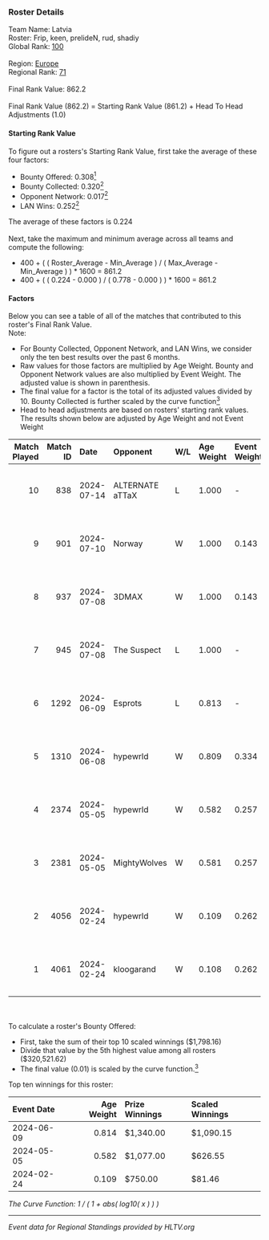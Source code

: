 ### Roster Details<br />
Team Name: Latvia<br />
Roster: Frip, keen, prelideN, rud, shadiy<br />
Global Rank: [100](../standings_global.md)<br />
<br />
Region: [Europe]( ../standings_europe.md)<br />
Regional Rank: [71]( ../standings_europe.md)<br />
<br />
Final Rank Value:  862.2<br />
<br />
Final Rank Value (862.2) = Starting Rank Value (861.2) + Head To Head Adjustments (1.0)<br />

#### Starting Rank Value<br />
To figure out a rosters's Starting Rank Value, first take the average of these four factors:<br />
- Bounty Offered: 0.308[<sup>1</sup>](#table2)
- Bounty Collected: 0.320[<sup>2</sup>](#table1)
- Opponent Network: 0.017[<sup>2</sup>](#table1)
- LAN Wins: 0.252[<sup>2</sup>](#table1)

The average of these factors is 0.224<br />
<br />
Next, take the maximum and minimum average across all teams and compute the following:<br />
- 400 + ( ( Roster_Average - Min_Average ) / ( Max_Average - Min_Average ) ) * 1600 = 861.2
- 400 + ( ( 0.224 - 0.000 ) / ( 0.778 - 0.000 ) ) * 1600 = 861.2


#### Factors<br />
Below you can see a table of all of the matches that contributed to this roster's Final Rank Value.<br />
Note:<br />

- For Bounty Collected, Opponent Network, and LAN Wins, we consider only the ten best results over the past 6 months.
- Raw values for those factors are multiplied by Age Weight. Bounty and Opponent Network values are also multiplied by Event Weight. The adjusted value is shown in parenthesis.
- The final value for a factor is the total of its adjusted values divided by 10. Bounty Collected is further scaled by the curve function[<sup>3</sup>](#curveFunction)
- Head to head adjustments are based on rosters' starting rank values. The results shown below are adjusted by Age Weight and not Event Weight
<span id="table1"></span><br />


| Match Played | Match ID | Date       | Opponent        | W/L | Age Weight | Event Weight | Bounty Collected | Opponent Network | LAN Wins  | H2H Adj. | Roster                               |
| -: | -: | :- | :- | :- | :- | :- | :- | :- | :- | -: | :- |
|           10 |      838 | 2024-07-14 | ALTERNATE aTTaX | L   | 1.000      | -            | -                | -                | -         |   -15.14 | Frip, keen, prelideN, rud, shadiy    |
|            9 |      901 | 2024-07-10 | Norway          | W   | 1.000      | 0.143        | 0.006 (0.001)    | 0.103 (0.015)    | 0 (0.000) |     7.91 | Frip, keen, prelideN, rud, shadiy    |
|            8 |      937 | 2024-07-08 | 3DMAX           | W   | 1.000      | 0.143        | 0.510 (0.073)    | 1.000 (0.143)    | 0 (0.000) |    30.08 | Frip, keen, prelideN, rud, shadiy    |
|            7 |      945 | 2024-07-08 | The Suspect     | L   | 1.000      | -            | -                | -                | -         |   -16.76 | Frip, keen, prelideN, rud, shadiy    |
|            6 |     1292 | 2024-06-09 | Esprots         | L   | 0.813      | -            | -                | -                | -         |   -17.89 | Frip, keen, prelideN, raw, shadiy    |
|            5 |     1310 | 2024-06-08 | hypewrld        | W   | 0.809      | 0.334        | 0.002 (0.001)    | 0.026 (0.007)    | 1 (0.809) |     5.89 | Frip, keen, prelideN, raw, shadiy    |
|            4 |     2374 | 2024-05-05 | hypewrld        | W   | 0.582      | 0.257        | 0.002 (0.000)    | 0.026 (0.004)    | 1 (0.582) |     4.44 | flairr, Frip, Mairel, rud, shadiy    |
|            3 |     2381 | 2024-05-05 | MightyWolves    | W   | 0.581      | 0.257        | 0.000 (0.000)    | 0.000 (0.000)    | 1 (0.581) |     1.27 | flairr, Frip, Mairel, rud, shadiy    |
|            2 |     4056 | 2024-02-24 | hypewrld        | W   | 0.109      | 0.262        | 0.002 (0.000)    | 0.026 (0.001)    | 1 (0.109) |     0.84 | EIZA, keen, prelideN, shadiy, shield |
|            1 |     4061 | 2024-02-24 | kloogarand      | W   | 0.108      | 0.262        | 0.000 (0.000)    | 0.000 (0.000)    | 1 (0.108) |     0.39 | EIZA, keen, prelideN, shadiy, shield |

<br />
<span id="table2"></span><br />
To calculate a roster's Bounty Offered:<br />

- First, take the sum of their top 10 scaled winnings ($1,798.16)
- Divide that value by the 5th highest value among all rosters ($320,521.62)
- The final value (0.01) is scaled by the curve function.[<sup>3</sup>](#curveFunction)

Top ten winnings for this roster:<br />

| Event Date | Age Weight | Prize Winnings | Scaled Winnings |
| :- | -: | :- | :- |
| 2024-06-09 |      0.814 | $1,340.00      | $1,090.15       |
| 2024-05-05 |      0.582 | $1,077.00      | $626.55         |
| 2024-02-24 |      0.109 | $750.00        | $81.46          |


<span id="curveFunction"></span>_The Curve Function: 1 / ( 1 + abs( log10( x ) ) )_<br />

---
_Event data for Regional Standings provided by HLTV.org_<br />
